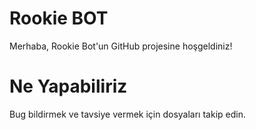 # Rookie BOT
Merhaba, Rookie Bot'un GitHub projesine hoşgeldiniz!
# Ne Yapabiliriz
Bug bildirmek ve tavsiye vermek için dosyaları takip edin.
